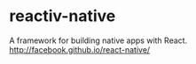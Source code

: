 # reactiv-native
A framework for building native apps with React.   http://facebook.github.io/react-native/   
